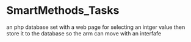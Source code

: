 # SmartMethods_Tasks
an php database set with a web page for selecting an intger value 
then store it to the database 
so the arm can move 
with an interfafe
